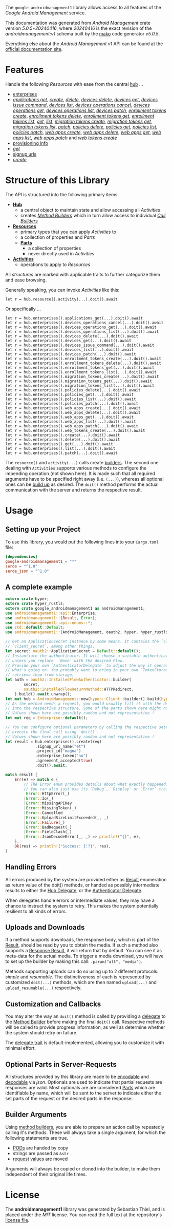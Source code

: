 <!---
DO NOT EDIT !
This file was generated automatically from 'src/generator/templates/api/README.md.mako'
DO NOT EDIT !
-->
The `google-androidmanagement1` library allows access to all features of the *Google Android Management* service.

This documentation was generated from *Android Management* crate version *5.0.5+20240416*, where *20240416* is the exact revision of the *androidmanagement:v1* schema built by the [mako](http://www.makotemplates.org/) code generator *v5.0.5*.

Everything else about the *Android Management* *v1* API can be found at the
[official documentation site](https://developers.google.com/android/management).
# Features

Handle the following *Resources* with ease from the central [hub](https://docs.rs/google-androidmanagement1/5.0.5+20240416/google_androidmanagement1/AndroidManagement) ...

* [enterprises](https://docs.rs/google-androidmanagement1/5.0.5+20240416/google_androidmanagement1/api::Enterprise)
 * [*applications get*](https://docs.rs/google-androidmanagement1/5.0.5+20240416/google_androidmanagement1/api::EnterpriseApplicationGetCall), [*create*](https://docs.rs/google-androidmanagement1/5.0.5+20240416/google_androidmanagement1/api::EnterpriseCreateCall), [*delete*](https://docs.rs/google-androidmanagement1/5.0.5+20240416/google_androidmanagement1/api::EnterpriseDeleteCall), [*devices delete*](https://docs.rs/google-androidmanagement1/5.0.5+20240416/google_androidmanagement1/api::EnterpriseDeviceDeleteCall), [*devices get*](https://docs.rs/google-androidmanagement1/5.0.5+20240416/google_androidmanagement1/api::EnterpriseDeviceGetCall), [*devices issue command*](https://docs.rs/google-androidmanagement1/5.0.5+20240416/google_androidmanagement1/api::EnterpriseDeviceIssueCommandCall), [*devices list*](https://docs.rs/google-androidmanagement1/5.0.5+20240416/google_androidmanagement1/api::EnterpriseDeviceListCall), [*devices operations cancel*](https://docs.rs/google-androidmanagement1/5.0.5+20240416/google_androidmanagement1/api::EnterpriseDeviceOperationCancelCall), [*devices operations get*](https://docs.rs/google-androidmanagement1/5.0.5+20240416/google_androidmanagement1/api::EnterpriseDeviceOperationGetCall), [*devices operations list*](https://docs.rs/google-androidmanagement1/5.0.5+20240416/google_androidmanagement1/api::EnterpriseDeviceOperationListCall), [*devices patch*](https://docs.rs/google-androidmanagement1/5.0.5+20240416/google_androidmanagement1/api::EnterpriseDevicePatchCall), [*enrollment tokens create*](https://docs.rs/google-androidmanagement1/5.0.5+20240416/google_androidmanagement1/api::EnterpriseEnrollmentTokenCreateCall), [*enrollment tokens delete*](https://docs.rs/google-androidmanagement1/5.0.5+20240416/google_androidmanagement1/api::EnterpriseEnrollmentTokenDeleteCall), [*enrollment tokens get*](https://docs.rs/google-androidmanagement1/5.0.5+20240416/google_androidmanagement1/api::EnterpriseEnrollmentTokenGetCall), [*enrollment tokens list*](https://docs.rs/google-androidmanagement1/5.0.5+20240416/google_androidmanagement1/api::EnterpriseEnrollmentTokenListCall), [*get*](https://docs.rs/google-androidmanagement1/5.0.5+20240416/google_androidmanagement1/api::EnterpriseGetCall), [*list*](https://docs.rs/google-androidmanagement1/5.0.5+20240416/google_androidmanagement1/api::EnterpriseListCall), [*migration tokens create*](https://docs.rs/google-androidmanagement1/5.0.5+20240416/google_androidmanagement1/api::EnterpriseMigrationTokenCreateCall), [*migration tokens get*](https://docs.rs/google-androidmanagement1/5.0.5+20240416/google_androidmanagement1/api::EnterpriseMigrationTokenGetCall), [*migration tokens list*](https://docs.rs/google-androidmanagement1/5.0.5+20240416/google_androidmanagement1/api::EnterpriseMigrationTokenListCall), [*patch*](https://docs.rs/google-androidmanagement1/5.0.5+20240416/google_androidmanagement1/api::EnterprisePatchCall), [*policies delete*](https://docs.rs/google-androidmanagement1/5.0.5+20240416/google_androidmanagement1/api::EnterprisePolicyDeleteCall), [*policies get*](https://docs.rs/google-androidmanagement1/5.0.5+20240416/google_androidmanagement1/api::EnterprisePolicyGetCall), [*policies list*](https://docs.rs/google-androidmanagement1/5.0.5+20240416/google_androidmanagement1/api::EnterprisePolicyListCall), [*policies patch*](https://docs.rs/google-androidmanagement1/5.0.5+20240416/google_androidmanagement1/api::EnterprisePolicyPatchCall), [*web apps create*](https://docs.rs/google-androidmanagement1/5.0.5+20240416/google_androidmanagement1/api::EnterpriseWebAppCreateCall), [*web apps delete*](https://docs.rs/google-androidmanagement1/5.0.5+20240416/google_androidmanagement1/api::EnterpriseWebAppDeleteCall), [*web apps get*](https://docs.rs/google-androidmanagement1/5.0.5+20240416/google_androidmanagement1/api::EnterpriseWebAppGetCall), [*web apps list*](https://docs.rs/google-androidmanagement1/5.0.5+20240416/google_androidmanagement1/api::EnterpriseWebAppListCall), [*web apps patch*](https://docs.rs/google-androidmanagement1/5.0.5+20240416/google_androidmanagement1/api::EnterpriseWebAppPatchCall) and [*web tokens create*](https://docs.rs/google-androidmanagement1/5.0.5+20240416/google_androidmanagement1/api::EnterpriseWebTokenCreateCall)
* [provisioning info](https://docs.rs/google-androidmanagement1/5.0.5+20240416/google_androidmanagement1/api::ProvisioningInfo)
 * [*get*](https://docs.rs/google-androidmanagement1/5.0.5+20240416/google_androidmanagement1/api::ProvisioningInfoGetCall)
* [signup urls](https://docs.rs/google-androidmanagement1/5.0.5+20240416/google_androidmanagement1/api::SignupUrl)
 * [*create*](https://docs.rs/google-androidmanagement1/5.0.5+20240416/google_androidmanagement1/api::SignupUrlCreateCall)




# Structure of this Library

The API is structured into the following primary items:

* **[Hub](https://docs.rs/google-androidmanagement1/5.0.5+20240416/google_androidmanagement1/AndroidManagement)**
    * a central object to maintain state and allow accessing all *Activities*
    * creates [*Method Builders*](https://docs.rs/google-androidmanagement1/5.0.5+20240416/google_androidmanagement1/client::MethodsBuilder) which in turn
      allow access to individual [*Call Builders*](https://docs.rs/google-androidmanagement1/5.0.5+20240416/google_androidmanagement1/client::CallBuilder)
* **[Resources](https://docs.rs/google-androidmanagement1/5.0.5+20240416/google_androidmanagement1/client::Resource)**
    * primary types that you can apply *Activities* to
    * a collection of properties and *Parts*
    * **[Parts](https://docs.rs/google-androidmanagement1/5.0.5+20240416/google_androidmanagement1/client::Part)**
        * a collection of properties
        * never directly used in *Activities*
* **[Activities](https://docs.rs/google-androidmanagement1/5.0.5+20240416/google_androidmanagement1/client::CallBuilder)**
    * operations to apply to *Resources*

All *structures* are marked with applicable traits to further categorize them and ease browsing.

Generally speaking, you can invoke *Activities* like this:

```Rust,ignore
let r = hub.resource().activity(...).doit().await
```

Or specifically ...

```ignore
let r = hub.enterprises().applications_get(...).doit().await
let r = hub.enterprises().devices_operations_cancel(...).doit().await
let r = hub.enterprises().devices_operations_get(...).doit().await
let r = hub.enterprises().devices_operations_list(...).doit().await
let r = hub.enterprises().devices_delete(...).doit().await
let r = hub.enterprises().devices_get(...).doit().await
let r = hub.enterprises().devices_issue_command(...).doit().await
let r = hub.enterprises().devices_list(...).doit().await
let r = hub.enterprises().devices_patch(...).doit().await
let r = hub.enterprises().enrollment_tokens_create(...).doit().await
let r = hub.enterprises().enrollment_tokens_delete(...).doit().await
let r = hub.enterprises().enrollment_tokens_get(...).doit().await
let r = hub.enterprises().enrollment_tokens_list(...).doit().await
let r = hub.enterprises().migration_tokens_create(...).doit().await
let r = hub.enterprises().migration_tokens_get(...).doit().await
let r = hub.enterprises().migration_tokens_list(...).doit().await
let r = hub.enterprises().policies_delete(...).doit().await
let r = hub.enterprises().policies_get(...).doit().await
let r = hub.enterprises().policies_list(...).doit().await
let r = hub.enterprises().policies_patch(...).doit().await
let r = hub.enterprises().web_apps_create(...).doit().await
let r = hub.enterprises().web_apps_delete(...).doit().await
let r = hub.enterprises().web_apps_get(...).doit().await
let r = hub.enterprises().web_apps_list(...).doit().await
let r = hub.enterprises().web_apps_patch(...).doit().await
let r = hub.enterprises().web_tokens_create(...).doit().await
let r = hub.enterprises().create(...).doit().await
let r = hub.enterprises().delete(...).doit().await
let r = hub.enterprises().get(...).doit().await
let r = hub.enterprises().list(...).doit().await
let r = hub.enterprises().patch(...).doit().await
```

The `resource()` and `activity(...)` calls create [builders][builder-pattern]. The second one dealing with `Activities`
supports various methods to configure the impending operation (not shown here). It is made such that all required arguments have to be
specified right away (i.e. `(...)`), whereas all optional ones can be [build up][builder-pattern] as desired.
The `doit()` method performs the actual communication with the server and returns the respective result.

# Usage

## Setting up your Project

To use this library, you would put the following lines into your `Cargo.toml` file:

```toml
[dependencies]
google-androidmanagement1 = "*"
serde = "^1.0"
serde_json = "^1.0"
```

## A complete example

```Rust
extern crate hyper;
extern crate hyper_rustls;
extern crate google_androidmanagement1 as androidmanagement1;
use androidmanagement1::api::Enterprise;
use androidmanagement1::{Result, Error};
use androidmanagement1::api::enums::*;
use std::default::Default;
use androidmanagement1::{AndroidManagement, oauth2, hyper, hyper_rustls, chrono, FieldMask};

// Get an ApplicationSecret instance by some means. It contains the `client_id` and
// `client_secret`, among other things.
let secret: oauth2::ApplicationSecret = Default::default();
// Instantiate the authenticator. It will choose a suitable authentication flow for you,
// unless you replace  `None` with the desired Flow.
// Provide your own `AuthenticatorDelegate` to adjust the way it operates and get feedback about
// what's going on. You probably want to bring in your own `TokenStorage` to persist tokens and
// retrieve them from storage.
let auth = oauth2::InstalledFlowAuthenticator::builder(
        secret,
        oauth2::InstalledFlowReturnMethod::HTTPRedirect,
    ).build().await.unwrap();
let mut hub = AndroidManagement::new(hyper::Client::builder().build(hyper_rustls::HttpsConnectorBuilder::new().with_native_roots().unwrap().https_or_http().enable_http1().build()), auth);
// As the method needs a request, you would usually fill it with the desired information
// into the respective structure. Some of the parts shown here might not be applicable !
// Values shown here are possibly random and not representative !
let mut req = Enterprise::default();

// You can configure optional parameters by calling the respective setters at will, and
// execute the final call using `doit()`.
// Values shown here are possibly random and not representative !
let result = hub.enterprises().create(req)
             .signup_url_name("et")
             .project_id("magna")
             .enterprise_token("no")
             .agreement_accepted(true)
             .doit().await;

match result {
    Err(e) => match e {
        // The Error enum provides details about what exactly happened.
        // You can also just use its `Debug`, `Display` or `Error` traits
         Error::HttpError(_)
        |Error::Io(_)
        |Error::MissingAPIKey
        |Error::MissingToken(_)
        |Error::Cancelled
        |Error::UploadSizeLimitExceeded(_, _)
        |Error::Failure(_)
        |Error::BadRequest(_)
        |Error::FieldClash(_)
        |Error::JsonDecodeError(_, _) => println!("{}", e),
    },
    Ok(res) => println!("Success: {:?}", res),
}

```
## Handling Errors

All errors produced by the system are provided either as [Result](https://docs.rs/google-androidmanagement1/5.0.5+20240416/google_androidmanagement1/client::Result) enumeration as return value of
the doit() methods, or handed as possibly intermediate results to either the
[Hub Delegate](https://docs.rs/google-androidmanagement1/5.0.5+20240416/google_androidmanagement1/client::Delegate), or the [Authenticator Delegate](https://docs.rs/yup-oauth2/*/yup_oauth2/trait.AuthenticatorDelegate.html).

When delegates handle errors or intermediate values, they may have a chance to instruct the system to retry. This
makes the system potentially resilient to all kinds of errors.

## Uploads and Downloads
If a method supports downloads, the response body, which is part of the [Result](https://docs.rs/google-androidmanagement1/5.0.5+20240416/google_androidmanagement1/client::Result), should be
read by you to obtain the media.
If such a method also supports a [Response Result](https://docs.rs/google-androidmanagement1/5.0.5+20240416/google_androidmanagement1/client::ResponseResult), it will return that by default.
You can see it as meta-data for the actual media. To trigger a media download, you will have to set up the builder by making
this call: `.param("alt", "media")`.

Methods supporting uploads can do so using up to 2 different protocols:
*simple* and *resumable*. The distinctiveness of each is represented by customized
`doit(...)` methods, which are then named `upload(...)` and `upload_resumable(...)` respectively.

## Customization and Callbacks

You may alter the way an `doit()` method is called by providing a [delegate](https://docs.rs/google-androidmanagement1/5.0.5+20240416/google_androidmanagement1/client::Delegate) to the
[Method Builder](https://docs.rs/google-androidmanagement1/5.0.5+20240416/google_androidmanagement1/client::CallBuilder) before making the final `doit()` call.
Respective methods will be called to provide progress information, as well as determine whether the system should
retry on failure.

The [delegate trait](https://docs.rs/google-androidmanagement1/5.0.5+20240416/google_androidmanagement1/client::Delegate) is default-implemented, allowing you to customize it with minimal effort.

## Optional Parts in Server-Requests

All structures provided by this library are made to be [encodable](https://docs.rs/google-androidmanagement1/5.0.5+20240416/google_androidmanagement1/client::RequestValue) and
[decodable](https://docs.rs/google-androidmanagement1/5.0.5+20240416/google_androidmanagement1/client::ResponseResult) via *json*. Optionals are used to indicate that partial requests are responses
are valid.
Most optionals are are considered [Parts](https://docs.rs/google-androidmanagement1/5.0.5+20240416/google_androidmanagement1/client::Part) which are identifiable by name, which will be sent to
the server to indicate either the set parts of the request or the desired parts in the response.

## Builder Arguments

Using [method builders](https://docs.rs/google-androidmanagement1/5.0.5+20240416/google_androidmanagement1/client::CallBuilder), you are able to prepare an action call by repeatedly calling it's methods.
These will always take a single argument, for which the following statements are true.

* [PODs][wiki-pod] are handed by copy
* strings are passed as `&str`
* [request values](https://docs.rs/google-androidmanagement1/5.0.5+20240416/google_androidmanagement1/client::RequestValue) are moved

Arguments will always be copied or cloned into the builder, to make them independent of their original life times.

[wiki-pod]: http://en.wikipedia.org/wiki/Plain_old_data_structure
[builder-pattern]: http://en.wikipedia.org/wiki/Builder_pattern
[google-go-api]: https://github.com/google/google-api-go-client

# License
The **androidmanagement1** library was generated by Sebastian Thiel, and is placed
under the *MIT* license.
You can read the full text at the repository's [license file][repo-license].

[repo-license]: https://github.com/Byron/google-apis-rsblob/main/LICENSE.md

